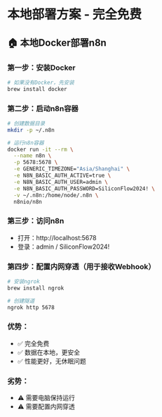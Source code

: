 # 本地部署方案 - 完全免费

## 🏠 本地Docker部署n8n

### 第一步：安装Docker
```bash
# 如果没有Docker，先安装
brew install docker
```

### 第二步：启动n8n容器
```bash
# 创建数据目录
mkdir -p ~/.n8n

# 运行n8n容器
docker run -it --rm \
  --name n8n \
  -p 5678:5678 \
  -e GENERIC_TIMEZONE="Asia/Shanghai" \
  -e N8N_BASIC_AUTH_ACTIVE=true \
  -e N8N_BASIC_AUTH_USER=admin \
  -e N8N_BASIC_AUTH_PASSWORD=SiliconFlow2024! \
  -v ~/.n8n:/home/node/.n8n \
  n8nio/n8n
```

### 第三步：访问n8n
- 打开：http://localhost:5678
- 登录：admin / SiliconFlow2024!

### 第四步：配置内网穿透（用于接收Webhook）
```bash
# 安装ngrok
brew install ngrok

# 创建隧道
ngrok http 5678
```

### 优势：
- ✅ 完全免费
- ✅ 数据在本地，更安全
- ✅ 性能更好，无休眠问题

### 劣势：
- ⚠️ 需要电脑保持运行
- ⚠️ 需要配置内网穿透